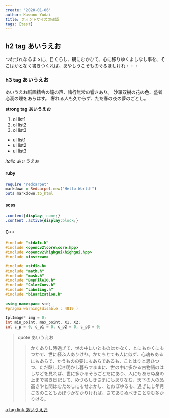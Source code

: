 ```yaml
---
create: '2020-01-06'
author: Kawano Yudai
title: フォントサイズの確認
tags: [test]
---
```


## h2 tag あいうえお
つれづれなるまゝに、日くらし、硯にむかひて、心に移りゆくよしなし事を、そこはかとなく書きつくれば、あやしうこそものぐるほしけれ・・・

### h3 tag あいうえお
あいうえお祇園精舎の鐘の声、諸行無常の響きあり。 沙羅双樹の花の色、盛者必衰の理をあらはす。 奢れる人も久からず、ただ春の夜の夢のごとし。

**strong tag あいうえお**

1. ol list1
2.  ol list2
3.  ol list3

* ul list1
* ul list2
* ul list3

*italic あいうえお*

#### ruby
```ruby
require 'redcarpet'
markdown = Redcarpet.new("Hello World!")
puts markdown.to_html
```
#### scss
```scss
.content{display: none;}
.content .active{display:block;}
```

#### C++
```cpp
#include "stdafx.h"
#include <opencv2\core\core.hpp>
#include <opencv2\highgui\highgui.hpp>
#include <iostream>

#include <stdio.h>
#include "math.h"
#include "mask.h"
#include "BmpFileIO.h"
#include "ColorConv.h"
#include "Labeling.h"
#include "binarization.h"

using namespace std;
#pragma warning(disable : 4819 )

IplImage* img = 0;
int min_point, max_point, X1, X2;
int c_p = 0, c_p1 = 0, c_p2 = 0, c_p3 = 0;
```

> quote あいうえお
>> かくありし時過ぎて、世の中にいとものはかなく、とにもかくにもつかで、世に経ふ人ありけり。かたちとても人に似ず、心魂もあるにもあらで、かうものの要にもあらであるも、ことはりと思ひつつ、ただ臥し起き明かし暮らすままに、世の中に多かる古物語のはしなどを見れば、世に多かるそらごとだにあり、人にもあらぬ身の上まで書き日記して、めづらしきさまにもありなむ、天下の人の品高きやと問はむためしにもせよかし、とおぼゆるも、過ぎにし年月ごろのこともおぼつかなかりければ、さてありぬべきことなむ多かりける。

[a tag link あいうえお](http://google.com)